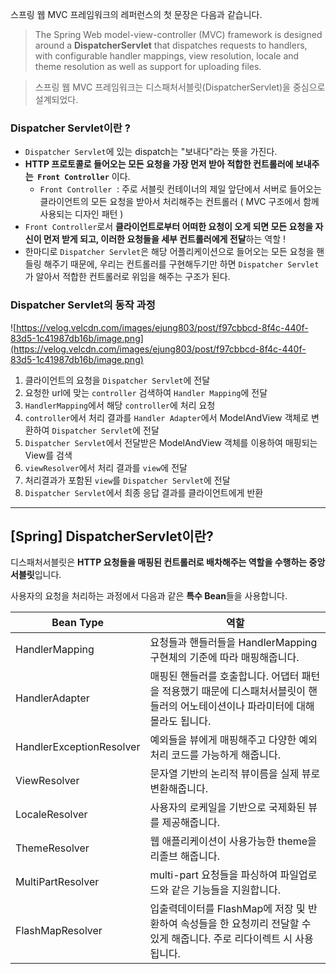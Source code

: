 스프링 웹 MVC 프레임워크의 레퍼런스의 첫 문장은 다음과 같습니다.

> The Spring Web model-view-controller (MVC) framework is designed around a **DispatcherServlet** that dispatches requests to handlers, with configurable handler mappings, view resolution, locale and theme resolution as well as support for uploading files.
> 

> 스프링 웹 MVC 프레임워크는 디스패처서블릿(DispatcherServlet)을 중심으로 설계되었다.
> 

### Dispatcher Servlet이란 ?

- `Dispatcher Servlet`에 있는 dispatch는 "보내다"라는 뜻을 가진다.
- **HTTP 프로토콜로 들어오는 모든 요청을 가장 먼저 받아 적합한 컨트롤러에 보내주는 
`Front Controller`** 이다.
    - `Front Controller`  : 주로 서블릿 컨테이너의 제일 앞단에서 서버로 들어오는 클라이언트의 모든 요청을 받아서 처리해주는 컨트롤러 ( MVC 구조에서 함께 사용되는 디자인 패턴 )
- `Front Controller`로서 **클라이언트로부터 어떠한 요청이 오게 되면 모든 요청을 자신이 먼저 받게 되고, 이러한 요청들을 세부 컨트롤러에게 전달**하는 역할 !
- 한마디로 `Dispatcher Servlet`은 해당 어플리케이션으로 들어오는 모든 요청을 핸들링 해주기 때문에, 우리는 컨트롤러를 구현해두기만 하면 `Dispatcher Servlet`가 알아서 적합한 컨트롤러로 위임을 해주는 구조가 된다.

### Dispatcher Servlet의 동작 과정

![https://velog.velcdn.com/images/ejung803/post/f97cbbcd-8f4c-440f-83d5-1c41987db16b/image.png](https://velog.velcdn.com/images/ejung803/post/f97cbbcd-8f4c-440f-83d5-1c41987db16b/image.png)

1. 클라이언트의 요청을 `Dispatcher Servlet`에 전달
2. 요청한 url에 맞는 `controller` 검색하여 `Handler Mapping`에 전달
3. `HandlerMapping`에서 해당 `controller`에 처리 요청
4. `controller`에서 처리 결과를 `Handler Adapter`에서 ModelAndView 객체로 변환하여 `Dispatcher Servlet`에 전달
5. `Dispatcher Servlet`에서 전달받은 ModelAndView 객체를 이용하여 매핑되는 View를 검색
6. `viewResolver`에서 처리 결과를 `view`에 전달
7. 처리결과가 포함된 `view`를 `Dispatcher Servlet`에 전달
8. `Dispatcher Servlet`에서 최종 응답 결과를 클라이언트에게 반환

---

## **[Spring] DispatcherServlet이란?**

디스패처서블릿은 **HTTP 요청들을 매핑된 컨트롤러로 배차해주는 역할을 수행하는 중앙 서블릿**입니다.

사용자의 요청을 처리하는 과정에서 다음과 같은 **특수 Bean**들을 사용합니다.

| Bean Type | 역할 |
| --- | --- |
| HandlerMapping | 요청들과 핸들러들을 HandlerMapping 구현체의 기준에 따라 매핑해줍니다. |
| HandlerAdapter | 매핑된 핸들러를 호출합니다. 어댑터 패턴을 적용했기 때문에 디스패처서블릿이 핸들러의 어노테이션이나 파라미터에 대해 몰라도 됩니다. |
| HandlerExceptionResolver | 예외들을 뷰에게 매핑해주고 다양한 예외처리 코드를 가능하게 해줍니다. |
| ViewResolver | 문자열 기반의 논리적 뷰이름을 실제 뷰로 변환해줍니다. |
| LocaleResolver | 사용자의 로케일을 기반으로 국제화된 뷰를 제공해줍니다. |
| ThemeResolver | 웹 애플리케이션이 사용가능한 theme을 리졸브 해줍니다. |
| MultiPartResolver | multi-part 요청들을 파싱하여 파일업로드와 같은 기능들을 지원합니다. |
| FlashMapResolver | 입출력데이터를 FlashMap에 저장 및 반환하여 속성들을 한 요청끼리 전달할 수 있게 해줍니다. 주로 리다이렉트 시 사용됩니다. |
